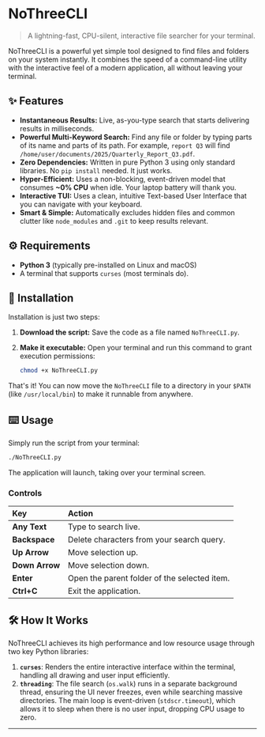 # NoThreeCLI

> A lightning-fast, CPU-silent, interactive file searcher for your terminal.

NoThreeCLI is a powerful yet simple tool designed to find files and folders on your system instantly. It combines the speed of a command-line utility with the interactive feel of a modern application, all without leaving your terminal.

## ✨ Features

*   **Instantaneous Results:** Live, as-you-type search that starts delivering results in milliseconds.
*   **Powerful Multi-Keyword Search:** Find any file or folder by typing parts of its name and parts of its path. For example, `report Q3` will find `/home/user/documents/2025/Quarterly_Report_Q3.pdf`.
*   **Zero Dependencies:** Written in pure Python 3 using only standard libraries. No `pip install` needed. It just works.
*   **Hyper-Efficient:** Uses a non-blocking, event-driven model that consumes **~0% CPU** when idle. Your laptop battery will thank you.
*   **Interactive TUI:** Uses a clean, intuitive Text-based User Interface that you can navigate with your keyboard.
*   **Smart & Simple:** Automatically excludes hidden files and common clutter like `node_modules` and `.git` to keep results relevant.

## ⚙️ Requirements

*   **Python 3** (typically pre-installed on Linux and macOS)
*   A terminal that supports `curses` (most terminals do).

## 🚀 Installation

Installation is just two steps:

1.  **Download the script:**
    Save the code as a file named `NoThreeCLI.py`.

2.  **Make it executable:**
    Open your terminal and run this command to grant execution permissions:
    ```bash
    chmod +x NoThreeCLI.py
    ```

That's it! You can now move the `NoThreeCLI` file to a directory in your `$PATH` (like `/usr/local/bin`) to make it runnable from anywhere.

## ⌨️ Usage

Simply run the script from your terminal:

```bash
./NoThreeCLI.py
```

The application will launch, taking over your terminal screen.

### Controls

| Key           | Action                                        |
| :------------ | :-------------------------------------------- |
| **Any Text**  | Type to search live.                          |
| **Backspace** | Delete characters from your search query.     |
| **Up Arrow**  | Move selection up.                            |
| **Down Arrow**| Move selection down.                          |
| **Enter**     | Open the parent folder of the selected item.  |
| **Ctrl+C**    | Exit the application.                         |

## 🛠️ How It Works

NoThreeCLI achieves its high performance and low resource usage through two key Python libraries:
1.  **`curses`**: Renders the entire interactive interface within the terminal, handling all drawing and user input efficiently.
2.  **`threading`**: The file search (`os.walk`) runs in a separate background thread, ensuring the UI never freezes, even while searching massive directories. The main loop is event-driven (`stdscr.timeout`), which allows it to sleep when there is no user input, dropping CPU usage to zero.

---
